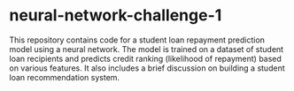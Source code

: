# neural-network-challenge-1

This repository contains code for a student loan repayment prediction model using a neural network. The model is trained on a dataset of student loan recipients and predicts credit ranking (likelihood of repayment) based on various features. It also includes a brief discussion on building a student loan recommendation system.
